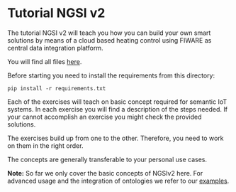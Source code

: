 # Tutorial NGSI v2

The tutorial NGSI v2 will teach you how you can build your own smart solutions by means of a cloud based heating control using FIWARE as central data integration platform.

You will find all files [here](https://github.com/RWTH-EBC/FiLiP/tree/master/tutorial/ngsi_v2).

Before starting you need to install the requirements from this directory:

    pip install -r requirements.txt

Each of the exercises will teach on basic concept required for semantic IoT 
systems. 
In each exercise you will find a description of the steps needed.
If your cannot accomplish an exercise you might check the provided solutions.

The exercises build up from one to the other.
Therefore, you need to work on them in the right order.

The concepts are generally transferable to your personal use cases.

**Note:** So far we only cover the basic concepts of NGSIv2 here. For advanced 
usage and the integration of ontologies we refer to our [examples](https://github.com/RWTH-EBC/FiLiP/tree/master/examples).